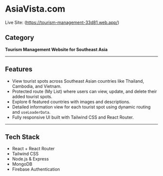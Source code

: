 # AsiaVista.com

Live Site: (https://tourism-management-33d81.web.app/)

## Category

**Tourism Management Website for Southeast Asia**

---

## Features

-  View tourist spots across Southeast Asian countries like Thailand, Cambodia, and Vietnam.
-  Protected route (My List) where users can view, update, and delete their added tourist spots.
-  Explore 6 featured countries with images and descriptions.
-  Detailed information view for each tourist spot using dynamic routing and `useLoaderData`.
-  Fully responsive UI built with Tailwind CSS and React Router.

---

## Tech Stack

-  React + React Router
-  Tailwind CSS
-  Node.js & Express
-  MongoDB
-  Firebase Authentication
